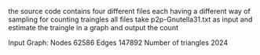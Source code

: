 the source code contains four different files
each having a different way of sampling for counting traingles
all files take p2p-Gnutella31.txt as input
and estimate the traingle in a graph and output the count

Input Graph:
Nodes	62586
Edges	147892
Number of triangles	2024
